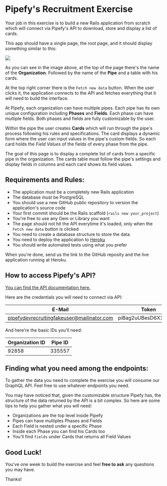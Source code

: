 # Pipefy's Recruitment Exercise

Your job in this exercise is to build a new Rails application from scratch which will connect via Pipefy's API to download, store and display a list of cards.

This app should have a single page, the root page, and it should display something similar to this:

![](https://raw.githubusercontent.com/pipefy/RecruitmentExercise/master/exercise_page_output_example.png)

As you can see in the image above, at the top of the page there's the name of the **Organization**. Followed by the name of the **Pipe** and a table with his cards.

At the top right corner there is the `Fetch new data` button. When the user clicks it, the application connects to the API and fetches everything that it will need to build the interface.

At Pipefy, each organization can have multiple pipes. Each pipe has its own unique configuration including **Phases** and **Fields**. Each phase can have multiple fields. Both phases and fields are fully customizable by the user.

Within the pipe the user creates **Cards** which will run through the pipe's process following his rules and specifications. The card displays a dynamic form where the user can input values in the pipe's custom fields. So each card holds the *Field Values* of the fields of every phase from the pipe.

The goal of this page is to display a complete list of cards from a specific pipe in the organization. The cards table must follow the pipe's settings and display fields in columns and each card shows its field values.

## Requirements and Rules:

* The application must be a completely new Rails application
* The database must be PostgreSQL
* You should use a new GitHub public repository to version the application's source code
* Your first commit should be the Rails scaffold (`rails new your_project`)
* You're free to use any Gem or Library you want
* The page should not hit the API everytime it's loaded, only when the `Fetch new data` button is clicked
* You need to create a database structure to store the data
* You need to deploy the application to [Heroku](www.heroku.com)
* You should write automated tests using what you prefer

When you're done, send us the link to the GitHub reposity and the live application running at Heroku.

## How to access Pipefy's API?

[You can find the API documentation here.](https://pipefy.docs.apiary.io/)

Here are the credentials you will need to connect via API:

| E-Mail                                     | Token                |
|--------------------------------------------|----------------------|
| pipefydevrecruitingfakeuser@mailinator.com | piBag2uUBesD6X1q78FR |

And here're the basic IDs you'll need:

| Organization ID | Pipe ID |
|-----------------|---------|
| 92858           | 335557  |

## Finding what you need among the endpoints:

To gather the data you need to complete the exercise you will consume our GraphQL API. Feel free to use whatever endpoints you need.

You may have noticed that, given the customizable structure Pipefy has, the structure of the data returned by the API is a bit complex. So here are some tips to help you gather what you will need:

* Organizations are the top level inside Pipefy
* Pipes can have multiples Phases and Fields
* Each Field is nested under a specific Phase
* Inside each Phase you can find his Cards too
* You'll find `fields` under Cards that returns all Field Values


## Good Luck!

You've one week to build the exercise and feel **free to ask** any questions you may have.

Thanks!
